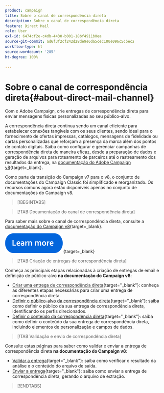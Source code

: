 ```yaml
---
product: campaign
title: Sobre o canal de correspondência direta
description: Sobre o canal de correspondência direta
feature: Direct Mail
role: User
exl-id: 6474cf2e-c4db-4430-b001-18bf4911b0ea
source-git-commit: ad6f3f2cf242d28de9e6da5cec100e096c5cbec2
workflow-type: ht
source-wordcount: '285'
ht-degree: 100%

---
```



# Sobre o canal de correspondência direta{#about-direct-mail-channel}

Com o Adobe Campaign, crie entregas de correspondência direta para enviar mensagens físicas personalizadas ao seu público-alvo.

A correspondência direta continua sendo um canal eficiente para estabelecer conexões tangíveis com os seus clientes, sendo ideal para o fornecimento de ofertas impressas, catálogos, mensagens de fidelidade ou cartas personalizadas que reforçam a presença da marca além dos pontos de contato digitais. Saiba como configurar e gerenciar campanhas de correspondência direta de maneira eficaz, desde a preparação de dados e geração de arquivos para roteamento de parceiros até o rastreamento dos resultados da entrega, na [documentação do Adobe Campaign v8](https://experienceleague.adobe.com/docs/campaign/campaign-v8/send/direct-mail.html?lang=pt-BR){target=_blank}.

Como parte da transição do Campaign v7 para o v8, o conjunto de documentações do Campaign Classic foi simplificado e reorganizado. Os recursos comuns agora estão disponíveis apenas no conjunto de documentações do Campaign v8.

>[!BEGINTABS]

>[!TAB Documentação do canal de correspondência direta]

Para saber mais sobre o canal de correspondência direta, consulte a [documentação do Campaign v8](https://experienceleague.adobe.com/docs/campaign/campaign-v8/send/direct-mail.html?lang=pt-BR){target=_blank}.


[![imagem](../../assets/do-not-localize/learn-more-button.svg)](https://experienceleague.adobe.com/docs/campaign/campaign-v8/send/direct-mail.html?lang=pt-BR){target=_blank}


>[!TAB Criação de entregas de correspondência direta]

Conheça as principais etapas relacionadas à criação de entregas de email e definição de público-alvo **na documentação do Campaign v8**:

* [Criar uma entrega de correspondência direta](https://experienceleague.adobe.com/docs/campaign/campaign-v8/send/direct-mail.html?lang=pt-BR#creating-a-direct-mail-delivery){target="_blank"}: conheça as diferentes etapas necessárias para criar uma entrega de correspondência direta.
* [Definir o público-alvo da correspondência direta](https://experienceleague.adobe.com/docs/campaign/campaign-v8/send/direct-mail.html?lang=pt-BR#creating-a-direct-mail-delivery#defining-the-direct-mail-audience){target="_blank"}: saiba como definir o público da sua entrega de correspondência direta, identificando os perfis direcionados.
* [Definir o conteúdo da correspondência direta](https://experienceleague.adobe.com/docs/campaign/campaign-v8/send/direct-mail.html?lang=pt-BR#creating-a-direct-mail-delivery#defining-the-direct-mail-content){target="_blank"}: saiba como definir o conteúdo da sua entrega de correspondência direta, incluindo elementos de personalização e campos de dados.

>[!TAB Validação e envio de correspondência direta]

Consulte estas páginas para saber como validar e enviar a entrega de correspondência direta **na documentação do Campaign v8**:

* [Validar a entrega](https://experienceleague.adobe.com/docs/campaign/campaign-v8/send/direct-mail.html?lang=pt-BR#creating-a-direct-mail-delivery#validating){target="_blank"}: saiba como verificar o resultado da análise e o conteúdo do arquivo de saída.
* [Enviar a entrega](https://experienceleague.adobe.com/docs/campaign/campaign-v8/send/direct-mail.html?lang=pt-BR#creating-a-direct-mail-delivery#start-delivery){target="_blank"}: saiba como enviar a entrega de correspondência direta, gerando o arquivo de extração.



>[!ENDTABS]